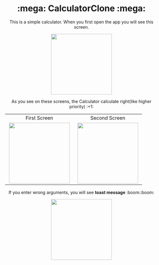 <h1 align="center">:mega: CalculatorClone :mega:</h1>


<p align="center"> 
  This is a simple calculator. When you first open the app you will see this screen.
</p>


<p align="center"> 
<img src= https://github.com/123Sumeyra/CalculatorClone/blob/master/Screenshots/1.png width="200"/>
</p>

<p align="center">
  As you see on these screens, the Calculator  calculate right(like higher priority) :+1:
</p>


<div align="center">
<table>
  <tr>
    <td align="center">First Screen </td>
     <td align="center">Second Screen</td>
 
  </tr>
  
  <tr>
    <td >
      <img src="https://github.com/123Sumeyra/CalculatorClone/blob/master/Screenshots/2.png " width="200" hspace="5"/>
    </td>
   <td>
     <img src="https://github.com/123Sumeyra/CalculatorClone/blob/master/Screenshots/3.png " width="200" hspace="5"/>
    </td>
  
  </tr>
 </table>
  </div>

 
 
 <p align="center">
  If you enter wrong arguments, you will see <b>toast message</b> :boom::boom:
  </p>
  
  <p align="center">
 <img src="https://github.com/123Sumeyra/CalculatorClone/blob/master/Screenshots/4.png " width="200" hspace="5"/>
</p>
 
 
 




